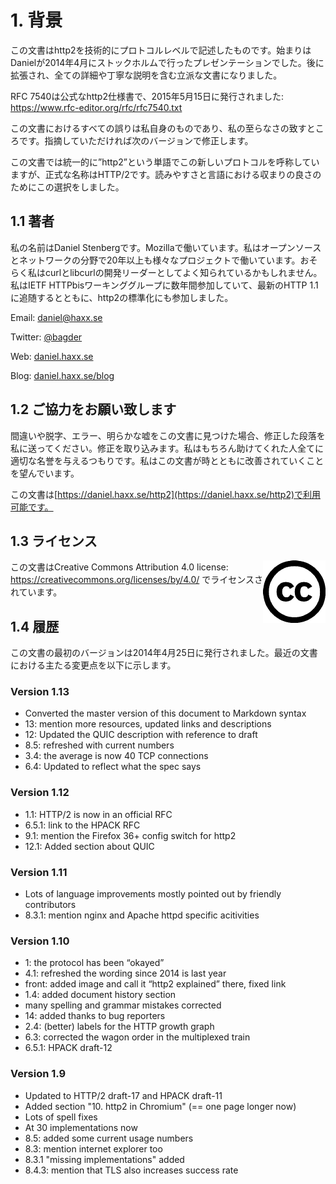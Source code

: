 # 1. 背景

この文書はhttp2を技術的にプロトコルレベルで記述したものです。始まりはDanielが2014年4月にストックホルムで行ったプレゼンテーションでした。後に拡張され、全ての詳細や丁寧な説明を含む立派な文書になりました。

RFC 7540は公式なhttp2仕様書で、2015年5月15日に発行されました: https://www.rfc-editor.org/rfc/rfc7540.txt

この文書におけるすべての誤りは私自身のものであり、私の至らなさの致すところです。指摘していただければ次のバージョンで修正します。

この文書では統一的に”http2”という単語でこの新しいプロトコルを呼称していますが、正式な名称はHTTP/2です。読みやすさと言語における収まりの良さのためにこの選択をしました。

## 1.1 著者

私の名前はDaniel Stenbergです。Mozillaで働いています。私はオープンソースとネットワークの分野で20年以上も様々なプロジェクトで働いています。おそらく私はcurlとlibcurlの開発リーダーとしてよく知られているかもしれません。私はIETF HTTPbisワーキンググループに数年間参加していて、最新のHTTP 1.1に追随するとともに、http2の標準化にも参加しました。

  Email: daniel@haxx.se

  Twitter: [@bagder](https://twitter.com/bagder)

  Web: [daniel.haxx.se](https://daniel.haxx.se/)

  Blog: [daniel.haxx.se/blog](https://daniel.haxx.se/blog/)

## 1.2 ご協力をお願い致します

間違いや脱字、エラー、明らかな嘘をこの文書に見つけた場合、修正した段落を私に送ってください。修正を取り込みます。私はもちろん助けてくれた人全てに適切な名誉を与えるつもりです。私はこの文書が時とともに改善されていくことを望んでいます。

この文書は[https://daniel.haxx.se/http2](https://daniel.haxx.se/http2)で利用可能です。

## 1.3 ライセンス

<img style="float: right;" src="https://raw.githubusercontent.com/bagder/http2-explained/master/images/creative-commons.png" />

この文書はCreative Commons Attribution 4.0 license: https://creativecommons.org/licenses/by/4.0/ でライセンスされています。

## 1.4 履歴

この文書の最初のバージョンは2014年4月25日に発行されました。最近の文書における主たる変更点を以下に示します。

### Version 1.13

- Converted the master version of this document to Markdown syntax
- 13: mention more resources, updated links and descriptions
- 12: Updated the QUIC description with reference to draft
- 8.5: refreshed with current numbers
- 3.4: the average is now 40 TCP connections
- 6.4: Updated to reflect what the spec says

### Version 1.12

- 1.1: HTTP/2 is now in an official RFC
- 6.5.1: link to the HPACK RFC
- 9.1: mention the Firefox 36+ config switch for http2
- 12.1: Added section about QUIC

### Version 1.11

- Lots of language improvements mostly pointed out by friendly contributors
- 8.3.1: mention nginx and Apache httpd specific acitivities

### Version 1.10

- 1: the protocol has been “okayed”
- 4.1: refreshed the wording since 2014 is last year
- front: added image and call it “http2 explained” there, fixed link
- 1.4: added document history section
- many spelling and grammar mistakes corrected
- 14: added thanks to bug reporters
- 2.4: (better) labels for the HTTP growth graph
- 6.3: corrected the wagon order in the multiplexed train
- 6.5.1: HPACK draft-12

### Version 1.9

- Updated to HTTP/2 draft-17 and HPACK draft-11
- Added section "10. http2 in Chromium" (== one page longer now)
- Lots of spell fixes
- At 30 implementations now
- 8.5: added some current usage numbers
- 8.3: mention internet explorer too
- 8.3.1 "missing implementations" added
- 8.4.3: mention that TLS also increases success rate
